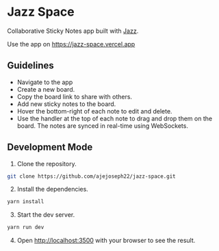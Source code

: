 # Jazz Space

Collaborative Sticky Notes app built with [Jazz](https://jazz.tools).

Use the app on https://jazz-space.vercel.app

## Guidelines
- Navigate to the app
- Create a new board.
- Copy the board link to share with others.
- Add new sticky notes to the board.
- Hover the bottom-right of each note to edit and delete.
- Use the handler at the top of each note to drag and drop them on the board. The notes are synced in real-time using WebSockets. 

## Development Mode
1. Clone the repository.
```bash
git clone https://github.com/ajejoseph22/jazz-space.git
```

2. Install the dependencies.
```bash
yarn install
```

3. Start the dev server.
```bash
yarn run dev
```

4. Open [http://localhost:3500](http://localhost:3500) with your browser to see the result.
 